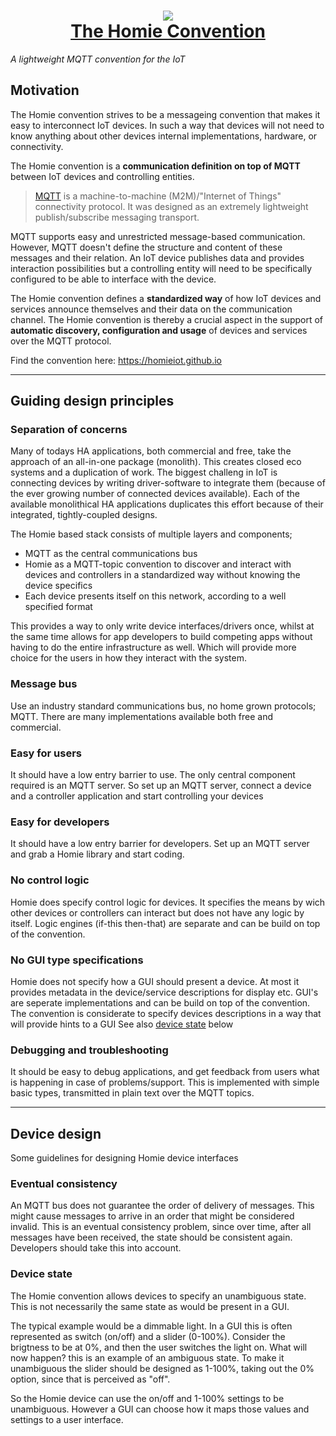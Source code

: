 <h1 align="center"><a href="https://homieiot.github.io"><img src="https://raw.githubusercontent.com/homieiot/convention-website/master/static/img/banner.png"><br>The Homie Convention</a></h1>
<i align="center">A lightweight MQTT convention for the IoT</i>

## Motivation

The Homie convention strives to be a messageing convention that makes it easy to interconnect IoT devices. In such a way that devices will not need to know anything about other devices internal implementations, hardware, or connectivity.

The Homie convention is a **communication definition on top of MQTT** between IoT devices and controlling entities.

> [MQTT](http://mqtt.org) is a machine-to-machine (M2M)/"Internet of Things" connectivity protocol.
> It was designed as an extremely lightweight publish/subscribe messaging transport.

MQTT supports easy and unrestricted message-based communication.
However, MQTT doesn't define the structure and content of these messages and their relation.
An IoT device publishes data and provides interaction possibilities but a controlling entity will need to be specifically configured to be able to interface with the device.

The Homie convention defines a **standardized way** of how IoT devices and services announce themselves and their data on the communication channel.
The Homie convention is thereby a crucial aspect in the support of **automatic discovery, configuration and usage** of devices and services over the MQTT protocol.

Find the convention here: https://homieiot.github.io

---

## Guiding design principles

### Separation of concerns
Many of todays HA applications, both commercial and free, take the approach of an all-in-one package (monolith). This creates closed eco systems and a duplication of work. The biggest challeng in IoT is connecting devices by writing driver-software to integrate them (because of the ever growing number of connected devices available). Each of the available monolithical HA applications duplicates this effort because of their integrated, tightly-coupled designs.

The Homie based stack consists of multiple layers and components;
* MQTT as the central communications bus
* Homie as a MQTT-topic convention to discover and interact with devices and controllers in a standardized way without knowing the device specifics
* Each device presents itself on this network, according to a well specified format

This provides a way to only write device interfaces/drivers once, whilst at the same time allows for app developers to build competing apps without having to do the entire infrastructure as well. Which will provide more choice for the users in how they interact with the system.

### Message bus 
Use an industry standard communications bus, no home grown protocols; MQTT.
There are many implementations available both free and commercial. 

### Easy for users
It should have a low entry barrier to use. The only central component required is an MQTT server. So set up an MQTT server, connect a device and a controller application and start controlling your devices

### Easy for developers
It should have a low entry barrier for developers. Set up an MQTT server and grab a Homie library and start coding.

### No control logic
Homie does specify control logic for devices. It specifies the means by wich other devices or controllers can interact but does not have any logic by itself. Logic engines (if-this then-that) are separate and can be build on top of the convention.

### No GUI type specifications
Homie does not specify how a GUI should present a device. At most it provides metadata in the device/service descriptions for display etc. GUI's are seperate implementations and can be build on top of the convention.
The convention is considerate to specify devices descriptions in a way that will provide hints to a GUI 
See also [device state](#device-state) below

### Debugging and troubleshooting
It should be easy to debug applications, and get feedback from users what is happening in case of problems/support. This is implemented with simple basic types, transmitted in plain text over the MQTT topics.

---

## Device design

Some guidelines for designing Homie device interfaces


### Eventual consistency
An MQTT bus does not guarantee the order of delivery of messages. This might cause messages to arrive in an order that might be considered invalid. This is an eventual consistency problem, since over time, after all messages have been received, the state should be consistent again. Developers should take this into account.

### Device state
The Homie convention allows devices to specify an unambiguous state. This is not necessarily the same state as would be present in a GUI.

The typical example would be a dimmable light. In a GUI this is often represented as switch (on/off) and a slider (0-100%). Consider the brigtness to be at 0%, and then the user switches the light on. What will now happen? this is an example of an ambiguous state. To make it unambiguous the slider should be designed as 1-100%, taking out the 0% option, since that is perceived as "off".

So the Homie device can use the on/off and 1-100% settings to be unambiguous. However a GUI can choose how it maps those values and settings to a user interface.
